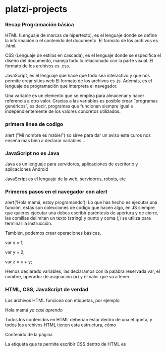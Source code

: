 # platzi-projects

### Recap Programación básica

 HTML (Lenguaje de marcas de hipertexto), es el lenguaje donde se define la información o el contenido del documento. El formato de los archivos es .html.

CSS (Lenguaje de estilos en cascada), es el lenguaje donde se especifica el diseño del documento, maneja todo lo relacionado con la parte visual. El formato de los archivos es .css.

JavaScript, es el lenguaje que hace que todo sea interactivo y que nos permite crear sitios web El formato de los archivos es .js. Además, es el lenguaje de programación que interpreta el navegador.

 Una variable es un elemento que se emplea para almacenar y hacer referencia a otro valor. Gracias a las variables es posible crear “programas genéricos”, es decir, programas que funcionan siempre igual e independientemente de los valores concretos utilizados.

 ### primera linea de codigo

 alert ("Mi nombre es mabiel")
 so sirve para dar un aviso
 este curos nos enseña mas bien a declarar variables...

 ### JavaScript no es Java

 Java es un lenguaje para servidores, aplicaciones de escritorio y aplicaciones Android

JavaScript es el lenguaje de la web, servidores, robots, etc

### Primeros pasos en el navegador con alert

alert('Hola mamá, estoy programando');
Lo que has hecho es ejecutar una función, estas son colecciones de código que hacen algo, en JS siempre que quieres ejecutar una debes escribir paréntesis de apertura y de cierre, las comillas delimitan un texto (string) y punto y coma (;) se utiliza para terminar la instrucción.

También, podemos crear operaciones básicas,

var x = 1;

var y = 2;

var z = x + y;

Hemos declarado variables, las declaramos con la palabra reservada var, el nombre, operador de asignación (=) y el valor que va a tener.

### HTML, CSS, JavaScript de verdad

Los archivos HTML funciona con etiquetas, por ejemplo

Hola mamá *ya casi aprendo*

Todos los contenidos en HTML deberían estar dentro de una etiqueta, y todos los archivos HTML tienen esta estructura, cómo

<title>Título de la página</title>

Contenido de la página

La etiqueta que te permite escribir CSS dentro de HTML es <style>, se coloca dentro de head. La etiqueta para escribir JS dentro de HTML es <script>, se coloca antes de terminar el body.


### Obteniendo datos del usuario
cosas que tengo que tener en cuenta al momento de interactuar  con lo de esta parte del curso

La consola nos sirve para saber el estado de las variables
 
Cuando tienen un valor en comillas("") es un texto
 
Puedes usar la función prompt para recibir datos del usuario.
 
Concatenar es unir cadenas de texto a variables

### Flujo y condicionales

Para escribir una condicional usas la palabra reservada if, puedes escribir una como

if (planeta == 1)

{

// Código si la condición se cumple

}

else

{

// Código si la condición no se cumple

}

Si quisiéramos tener tener varias condiciones podemos escribir nuevas condiciones con la palabra reservada else if

if (planeta == 1)

{

// Código si la condición se cumple

}

else if (planeta == 2)

{

// Código si la segunda condición se cumple

}

else

{

// Código si las condiciones no se cumplen

}

### El DOM: nuestro lugar de trabajo en la web

n programación existen objetos, estos son como envolturas para código, el navegador tiene algunos nativos cómo:

navigator: El objeto que contiene las funciones del navegador, también te permite acceder también al sistema operativo como el gps, guardar datos en el disco duro, etc.

window: El objeto que maneja cada una de las pestañas.

document: El objeto que contiene todo lo que vemos dentro de nuestra página

### Cómo funcionan Window y Document

Los objetos contienen

Métodos: funciones dentro de un objeto
Atributo o propiedad: variables internas que almacenan valores

 ### Dibujando en el DOM
 Para dibujar usamos JS para darle las instrucciones y los canvas funcionan con coordenadas

Solamente llegando al canvas no podemos dibujar, debemos crear un contexto, ahora sí, mira cómo dibujar con HTML y JavaScript
y tenemos que recordar que ID es el identificador con el que podemos encontrar etiquetas con JavaScript, los nombres siguen las mismas reglas que las variables
 
Puedes obtener un elemento con su id buscándolo con document.getElementById('nombre_id');

### Funciones en JavaScript

La funciones son una herramienta que nos permite escribir código que vamos a re-usar múltiples veces,

Puedes escribir una función en JavaScript así:

function nombreFuncion(parametros) {

 //Código que ejecuta la función

}
 
cómo crear una función con la que puedas crear las líneas que necesites.

### Ciclos while y for en JavaScript

Al ejecutar el VI, se ejecuta el código dentro del ciclo While y luego se evalúa la condición de la terminal. ... A diferencia de un ciclo For, la ejecución del ciclo While no depende de la cantidad de iteraciones; por lo tanto, un ciclo While se ejecuta indefinidamente si la condición nunca ocurre.

Otro concepto fundamental en programación son los ciclos,
Los ciclos son piezas de código que se repiten hasta que se cumple una condición

### Eventos y Formularios en HTML y JavaScript

Los eventos son funciones que suceden cuando algo ocurre,  sucesos cómo un click, pulsar una tecla, colocar el mouse sobre un botón, etc.

Creemos un programa que reciba la cantidad de líneas con las que queremos crear nuestra imagen.

tenemos que recordar que Cuando queremos enviar información a un servidor podemos usar un formularios

En JavaScript puedes agregar un manejador de eventos con element.addEventListener('event', function)

### Detectar eventos del teclado con JavaScript

Podemos hacer que nuestro dibujo reaccione al teclado, primero debemos aprender a detectar eventos del teclado.

 Recordemos que un programador divide los grandes problemas en problemas más pequeños.
 
Todo manejador de eventos devuelve un objeto con los detalles del evento

### Funciones matemáticas y números aleatorios en JavaScript

cosas importantes que tenemos que saber 

Math.floor() devuelve el número entero por debajo de los decimales.

Math.ceil() devuelve el siguiente número entero arriba de los decimales

Math.random() devuelve un número aleatorio de 0 a 0.999..

### Uso y carga de imágenes en Canvas

En canvas puedes insertar imágenes, hagámoslo con nuestra villa platzi.

tenemos que tener en cuenta que Debemos agregar la imagen en el evento load del objeto.
 
Debemos usar el método .drawImage del canvas para insertar la imagen.

Canvas dibuja siempre encima del último objeto.

### División, módulo y residuo en JavaScript

Cuando te presentas a un trabajo de programador tal vez debas resolver un problema llamado fizzbuzz, este busca conocer tus conocimientos, veamos cómo resolverlos

Primero debes conocer cómo calcular el residuo de una división, ahora puedes llevar esto a código

estas son las  cosas que tenemos que tomar en cuenta
Para calcular el módulo puedes usar % tambien que Los programas dividen los programas complejos en problemas pequeños y tambien queLa operación lógica and (y) se escribe en JavaScript con &&.

### Implementación del Cajero Automático
Implementemos el algoritmo que creamos para un cajero automático.Primero debemos crear nuestra estructura HTML, luego vamos a pasar nuestro algoritmo a código mira como hacerlo.

hay cosas que tenemos que tomar en cuenta como que Los programadores dividen problemas grandes en varios pequeños al igual que,Prueba frecuentemente que el código escrito funciona

### Modelo Cliente/Servidor
Las tecnologías utilizadas en aplicaciones web son:

Bases de datos, MySQL es una base de datos relacionales y MongoDB es una base de datos no relacional Backend, existen muchos lenguajes que puedes usar cómo Python, Ruby, JavaScript Servidores, existen tecnologías como NGINX, Apache, Node Frontend, son las tecnologías que corren en el navegador, HTML, CSS y JavaScript.
A un grupo de tecnologías se les conoce como Stack.

recordemos que si tuvieras un código en el Frontend que se conectara a una base de datos, esta seria visible para todos.

### Primer servidor web con express

cosa importante que tenemos que tomar en cuenta:
1-Si no has usado una línea de comando en Platzi tenemos un curso para que aprendas.
 
2-NodeJS es un runtime para poder correr JavaScript sin un navegador.
 
3-Debes tener permisos de administrador para poder instalar NodeJS en tu computador.

### ¿Cómo funciona un circuito electrónico?

Los circuitos eléctricos comienzan a funcionar cuando se enciende o activa el interruptor. La electricidad viaja desde la fuente de alimentación hasta las resistencias, piezas que permiten el flujo de electrones en su interior y, por ende, el paso de la corriente eléctrica.

### ¿Cómo programar un Arduino?

int amarillo = 13;
int rojo = 7;
int milisegundos = 300;

void setup()
{
  pinMode(amarillo, OUTPUT);
  pinMode(rojo, OUTPUT);
}

void loop()
{
  digitalWrite(amarillo, HIGH);
  digitalWrite(rojo, LOW);
  delay(milisegundos);
  digitalWrite(amarillo, LOW);
  digitalWrite(rojo, HIGH);
  delay(milisegundos * 2);
}
esto es el ejemplo que explica y hace Freddy Vega el cual es muy importante verlo y saberlo.

### Programación de circuitos con C, Arduino y Sketch

int bombillo = 13;
int espera = 500;

void setup() {
  // put your setup code here, to run once:
  pinMode(bombillo, OUTPUT);
}

void loop() {
  // put your main code here, to run repeatedly:
  digitalWrite(bombillo, HIGH);
  delay(espera * 2);
  digitalWrite(bombillo, LOW);
  delay(espera);
}

### Qué son tablas de verdad y compuertas lógicas

Una tabla de verdad muestra el valor de verdadero de una proposición compuesta, para cada combinación de verdad que se pueda asignar. Esto es la base de la programación y la electrónica.





